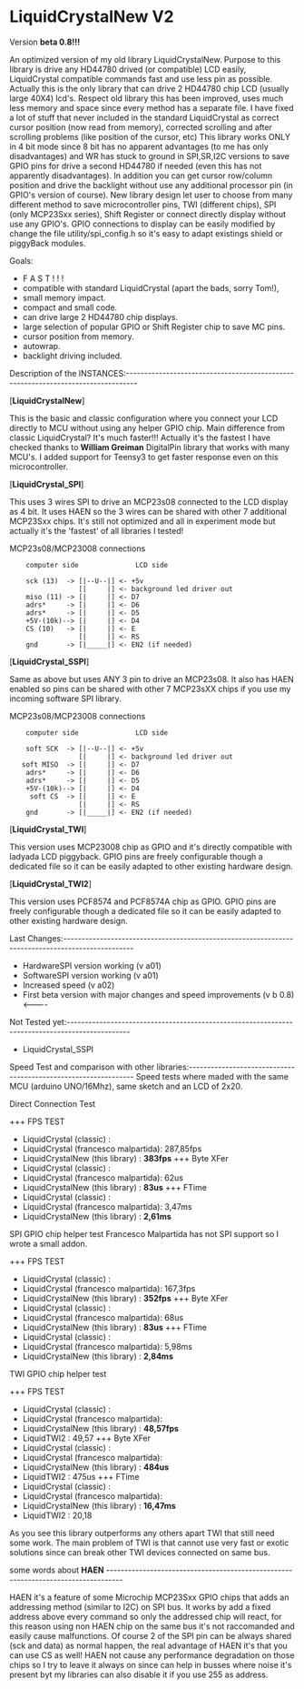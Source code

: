 LiquidCrystalNew V2   
===================
<div>Version <b>beta 0.8!!!</b> </div>

An optimized version of my old library LiquidCrystalNew.
Purpose to this library is drive any HD44780 drived (or compatible) LCD easily, LiquidCrystal compatible commands
fast and use less pin as possible. Actually this is the only library that can drive 2 HD44780 chip LCD (usually large
40X4) lcd's.
Respect old library this has been improved, uses much less memory and space since every method has a separate file.
I have fixed a lot of stuff that never included in the standard LiquidCrystal as correct cursor position (now read from memory),
corrected scrolling and after scrolling problems (like position of the cursor, etc)
This library works ONLY in 4 bit mode since 8 bit has no apparent advantages (to me has only disadvantages) and WR has
stuck to ground in SPI,SR,I2C versions to save GPIO pins for drive a second HD44780 if needed (even this has not
apparently disadvantages). In addition you can get cursor row/column position and drive the backlight without use any
additional processor pin (in GPIO's version of course). New library design let user to choose from many different method
to save microcontroller pins, TWI (different chips), SPI (only MCP23Sxx series), Shift Register or connect directly display
without use any GPIO's.
GPIO connections to display can be easily modified by change the file utility/spi_config.h so it's easy to adapt existings
 shield or piggyBack modules.

Goals:

 - F A S T ! ! !
 - compatible with standard LiquidCrystal (apart the bads, sorry Tom!),
 - small memory impact.
 - compact and small code.
 - can drive large 2 HD44780 chip displays.
 - large selection of popular GPIO or Shift Register chip to save MC pins.
 - cursor position from memory.
 - autowrap.
 - backlight driving included.


Description of the INSTANCES:---------------------------------------------------------------------------------

[<b>LiquidCrystalNew</b>]

This is the basic and classic configuration where you connect your LCD directly to MCU without using any helper GPIO chip.
Main difference from classic LiquidCrystal? It's much faster!!! Actually it's the fastest I have checked thanks to <b>William Greiman</b>
DigitalPin library that works with many MCU's. I added support for Teensy3 to get faster response even on this microcontroller.


[<b>LiquidCrystal_SPI</b>]

This uses 3 wires SPI to drive an MCP23s08 connected to the LCD display as 4 bit. It uses HAEN so the 3 wires can be
shared with other 7 additional MCP23Sxx chips.
It's still not optimized and all in experiment mode but actually it's the 'fastest' of all libraries I tested!


MCP23s08/MCP23008 connections

        computer side              LCD side
                           
        sck (13)  -> [|--U--|] <- +5v
                     [|     |] <- background led driver out
        miso (11) -> [|     |] <- D7
        adrs*     -> [|     |] <- D6
        adrs*     -> [|     |] <- D5
        +5V-(10k)--> [|     |] <- D4
        CS (10)   -> [|     |] <- E
                     [|     |] <- RS
        gnd       -> [|_____|] <- EN2 (if needed)
        
[<b>LiquidCrystal_SSPI</b>]

Same as above but uses ANY 3 pin to drive an MCP23s08. It also has HAEN enabled so pins can be shared with other 7 MCP23sXX
chips if you use my incoming software SPI library.

MCP23s08/MCP23008 connections

        computer side              LCD side
                           
        soft SCK  -> [|--U--|] <- +5v
                     [|     |] <- background led driver out
       soft MISO  -> [|     |] <- D7
        adrs*     -> [|     |] <- D6
        adrs*     -> [|     |] <- D5
        +5V-(10k)--> [|     |] <- D4
         soft CS  -> [|     |] <- E
                     [|     |] <- RS
        gnd       -> [|_____|] <- EN2 (if needed)
        
[<b>LiquidCrystal_TWI</b>]

This version uses MCP23008 chip as GPIO and it's directly compatible with ladyada LCD piggyback. GPIO pins are freely configurable
though a dedicated file so it can be easily adapted to other existing hardware design.

[<b>LiquidCrystal_TWI2</b>]

This version uses PCF8574 and PCF8574A chip as GPIO. GPIO pins are freely configurable
though a dedicated file so it can be easily adapted to other existing hardware design.
        


Last Changes:-------------------------------------------------------------------------------------------------

 - HardwareSPI version working (v a01)
 - SoftwareSPI version working (v a01)
 - Increased speed (v a02)
 - First beta version with major changes and speed improvements (v b 0.8) <----

Not Tested yet:-----------------------------------------------------------------------------------------------

 - LiquidCrystal_SSPI

Speed Test and comparison with other libraries:---------------------------------------------------------------
Speed tests where maded with the same MCU (arduino UNO/16Mhz), same sketch and an LCD of 2x20.

  Direct Connection Test

 +++ FPS TEST
 - LiquidCrystal (classic)             :
 - LiquidCrystal (francesco malpartida): 287,85fps
 - LiquidCrystalNew (this library)     : <b>383fps</b>
 +++ Byte XFer
 - LiquidCrystal (classic)             :
 - LiquidCrystal (francesco malpartida): 62us
 - LiquidCrystalNew (this library)     : <b>83us</b>
 +++ FTime
 - LiquidCrystal (classic)             :
 - LiquidCrystal (francesco malpartida): 3,47ms
 - LiquidCrystalNew (this library)     : <b>2,61ms</b>

  SPI GPIO chip helper test
  Francesco Malpartida has not SPI support so I wrote a small addon.

 +++ FPS TEST
 - LiquidCrystal (classic)             :
 - LiquidCrystal (francesco malpartida): 167,3fps
 - LiquidCrystalNew (this library)     : <b>352fps</b>
 +++ Byte XFer
 - LiquidCrystal (classic)             :
 - LiquidCrystal (francesco malpartida): 68us
 - LiquidCrystalNew (this library)     : <b>83us</b>
 +++ FTime
 - LiquidCrystal (classic)             :
 - LiquidCrystal (francesco malpartida): 5,98ms
 - LiquidCrystalNew (this library)     : <b>2,84ms</b>

 
  TWI GPIO chip helper test

 +++ FPS TEST
 - LiquidCrystal (classic)             :
 - LiquidCrystal (francesco malpartida): 
 - LiquidCrystalNew (this library)     : <b>48,57fps</b>
 - LiquidTWI2                          : 49,57
 +++ Byte XFer
 - LiquidCrystal (classic)             :
 - LiquidCrystal (francesco malpartida): 
 - LiquidCrystalNew (this library)     : <b>484us</b>
 - LiquidTWI2                          : 475us
 +++ FTime
 - LiquidCrystal (classic)             :
 - LiquidCrystal (francesco malpartida): 
 - LiquidCrystalNew (this library)     : <b>16,47ms</b>
 - LiquidTWI2                          : 20,18

As you see this library outperforms any others apart TWI that still need some work. The main problem of TWI is
that cannot use very fast or exotic solutions since can break other TWI devices connected on same bus.

some words about <b>HAEN</b> ----------------------------------------------------------------------------------

HAEN it's a feature of some Microchip MCP23Sxx GPIO chips that adds an addressing method (similar to I2C) on SPI bus.
It works by add a fixed address above every command so only the addressed chip will react, for this reason using 
non HAEN chip on the same bus it's not raccomanded and easily cause malfunctions. Of course 2 of the SPI pin can be
always shared (sck and data) as normal happen, the real advantage of HAEN it's that you can use CS as well!
HAEN not cause any performance degradation on those chips so I try to leave it always on since can help in busses
where noise it's present byt my libraries can also disable it if you use 255 as address.

